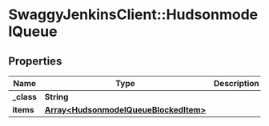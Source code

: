 # SwaggyJenkinsClient::HudsonmodelQueue

## Properties
Name | Type | Description | Notes
------------ | ------------- | ------------- | -------------
**_class** | **String** |  | [optional] 
**items** | [**Array&lt;HudsonmodelQueueBlockedItem&gt;**](HudsonmodelQueueBlockedItem.md) |  | [optional] 


